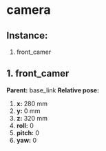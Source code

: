 # camera
## Instance:
1. front_camer
## 1. front_camer
**Parent:** base_link
**Relative pose:**
1. **x:** 280 mm
2. **y:** 0 mm
3. **z:** 320 mm
4. **roll:** 0
5. **pitch:** 0
6. **yaw:** 0
